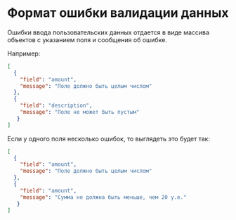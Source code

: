 # Формат ошибки валидации данных

Ошибки ввода пользовательских данных отдается в виде массива объектов
с указанием поля и сообщения об ошибке.

Например:

```json
[
  {
	"field": "amount",
	"message": "Поле должно быть целым числом"
  },
  {
	"field": "description",
	"message": "Поле не может быть пустым"
   }
]
```

Если у одного поля несколько ошибок, то выглядеть это будет так:

```json
[
  {
	"field": "amount",
	"message": "Поле должно быть целым числом"
  },
  {
	"field": "amount",
	"message": "Сумма не должна быть меньше, чем 20 у.е."
   }
]
```


